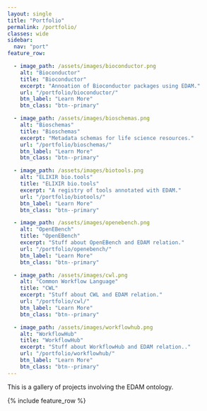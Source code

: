 ```yaml
---
layout: single
title: "Portfolio"
permalink: /portfolio/
classes: wide
sidebar:
  nav: "port"
feature_row:

  - image_path: /assets/images/bioconductor.png
    alt: "Bioconductor"
    title: "Bioconductor"
    excerpt: "Annoation of Bioconductor packages using EDAM."
    url: "/portfolio/bioconductor/"
    btn_label: "Learn More"
    btn_class: "btn--primary"

  - image_path: /assets/images/bioschemas.png
    alt: "Bioschemas"
    title: "Bioschemas"
    excerpt: "Metadata schemas for life science resources."
    url: "/portfolio/bioschemas/"
    btn_label: "Learn More"
    btn_class: "btn--primary"

  - image_path: /assets/images/biotools.png
    alt: "ELIXIR bio.tools"
    title: "ELIXIR bio.tools"
    excerpt: "A registry of tools annotated with EDAM."
    url: "/portfolio/biotools/"
    btn_label: "Learn More"
    btn_class: "btn--primary"

  - image_path: /assets/images/openebench.png
    alt: "OpenEBench"
    title: "OpenEBench"
    excerpt: "Stuff about OpenEBench and EDAM relation."
    url: "/portfolio/openebench/"
    btn_label: "Learn More"
    btn_class: "btn--primary"

  - image_path: /assets/images/cwl.png
    alt: "Common Workflow Language"
    title: "CWL"
    excerpt: "Stuff about CWL and EDAM relation."
    url: "/portfolio/cwl/"
    btn_label: "Learn More"
    btn_class: "btn--primary"

  - image_path: /assets/images/workflowhub.png
    alt: "WorkflowHub"
    title: "WorkflowHub"
    excerpt: "Stuff about WorkflowHub and EDAM relation.."
    url: "/portfolio/workflowhub/"
    btn_label: "Learn More"
    btn_class: "btn--primary"
---
```


This is a gallery of projects involving the EDAM ontology.

{% include feature_row %}
